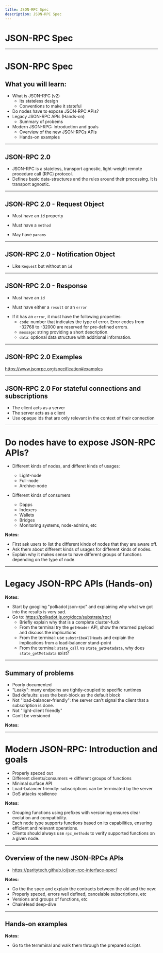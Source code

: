 ```yaml
---
title: JSON-RPC Spec
description: JSON-RPC Spec
---
```


# JSON-RPC Spec

---

# JSON-RPC Spec

## What you will learn:

- What is JSON-RPC (v2)<!-- .element: class="fragment" -->
  - Its stateless design<!-- .element: class="fragment" -->
  - Conventions to make it stateful<!-- .element: class="fragment" -->
- Do nodes have to expose JSON-RPC APIs?<!-- .element: class="fragment" -->
- Legacy JSON-RPC APIs (Hands-on)<!-- .element: class="fragment" -->
  - Summary of probems<!-- .element: class="fragment" -->
- Modern JSON-RPC: Introduction and goals<!-- .element: class="fragment" -->
  - Overview of the new JSON-RPCs APIs<!-- .element: class="fragment" -->
  - Hands-on examples <!-- .element: class="fragment" -->

---

## JSON-RPC 2.0

- JSON-RPC is a stateless, transport agnostic, light-weight remote procedure call (RPC) protocol.<!-- .element: class="fragment" -->
- Defines basic data-structures and the rules around their processing. It is transport agnostic.<!-- .element: class="fragment" -->

---

## JSON-RPC 2.0 - Request Object

- Must have an `id` property

<!-- .element: class="fragment" -->

- Must have a `method`

<!-- .element: class="fragment" -->

- May have `params`

<!-- .element: class="fragment" -->

---

## JSON-RPC 2.0 - Notification Object

- Like `Request` but without an `id`

---

## JSON-RPC 2.0 - Response

- Must have an `id`

<!-- .element: class="fragment" -->

- Must have either a `result` or an `error`

<!-- .element: class="fragment" -->

- If it has an `error`, it must have the following properties:
  - `code`: number that indicates the type of error. Error codes from -32768 to -32000 are reserved for pre-defined errors.
  - `message`: string providing a short description.
  - `data`: optional data structure with additional information.

<!-- .element: class="fragment" -->

---

## JSON-RPC 2.0 Examples

https://www.jsonrpc.org/specification#examples

---

## JSON-RPC 2.0 For stateful connections and subscriptions

- The client acts as a server<!-- .element: class="fragment" -->
- The server acts as a client<!-- .element: class="fragment" -->
- Use opaque ids that are only relevant in the context of their connection<!-- .element: class="fragment" -->

---

# Do nodes have to expose JSON-RPC APIs?

- Different kinds of nodes, and differet kinds of usages:<!-- .element: class="fragment" -->

  - Light-node<!-- .element: class="fragment" -->
  - Full-node<!-- .element: class="fragment" -->
  - Archive-node<!-- .element: class="fragment" -->

- Different kinds of consumers<!-- .element: class="fragment" -->
  - Dapps<!-- .element: class="fragment" -->
  - Indexers<!-- .element: class="fragment" -->
  - Wallets<!-- .element: class="fragment" -->
  - Bridges<!-- .element: class="fragment" -->
  - Monitoring systems, node-admins, etc<!-- .element: class="fragment" -->

**Notes:**

- First ask users to list the different kinds of nodes that they are aware off.
- Ask them about different kinds of usages for different kinds of nodes.
- Explain why it makes sense to have different groups of functions depending on the type of node.

---

# Legacy JSON-RPC APIs (Hands-on)

**Notes:**

- Start by googling "polkadot json-rpc" and explaining why what we got into the results is very sad.
- Go to: https://polkadot.js.org/docs/substrate/rpc/
  - Briefly explain why that is a complete cluster-fuck
  - From the terminal try the `getHeader` API, show the returned payload and discuss the implications
  - From the terminal: use `substribeAllHeads` and explain the implications from a load-balancer stand-point
  - From the terminal: `state_call` vs `state_getMetadata`, why does `state_getMetadata` exist?

---

## Summary of problems

- Poorly documented<!-- .element: class="fragment" -->
- "Leaky": many endpoins are tightly-coupled to specific runtimes<!-- .element: class="fragment" -->
- Bad defaults: uses the best-block as the default block<!-- .element: class="fragment" -->
- Not "load-balancer-friendly": the server can't signal the client that a subscription is done.<!-- .element: class="fragment" -->
- Not "light-client friendly"<!-- .element: class="fragment" -->
- Can't be versioned<!-- .element: class="fragment" -->

**Notes:**

---

# Modern JSON-RPC: Introduction and goals

- Properly speced out<!-- .element: class="fragment" -->
- Different clients/consumers => different groups of functions<!-- .element: class="fragment" -->
- Minimal surface API<!-- .element: class="fragment" -->
- Load-balancer friendly: subscriptions can be terminated by the server<!-- .element: class="fragment" -->
- DoS attacks resilience<!-- .element: class="fragment" -->

**Notes:**

- Grouping functions using prefixes with versioning ensures clear evolution and compatibility.
- Each node type supports functions based on its capabilities, ensuring efficient and relevant operations.
- Clients should always use `rpc_methods` to verify supported functions on a given node.

---

## Overview of the new JSON-RPCs APIs

- https://paritytech.github.io/json-rpc-interface-spec/

**Notes:**

- Go the the spec and explain the contracts between the old and the new:
- Properly speced, errors well defined, cancelable subscriptions, etc
- Versions and groups of functions, etc
- ChainHead deep-dive

---

## Hands-on examples

**Notes:**

- Go to the termminal and walk them through the prepared scripts
